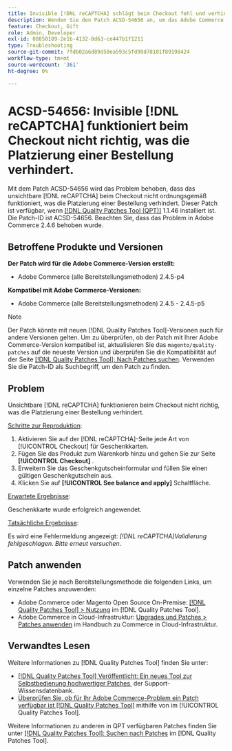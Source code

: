 ```yaml
---
title: Invisible [!DNL reCAPTCHA] schlägt beim Checkout fehl und verhindert die Auftragserteilung
description: Wenden Sie den Patch ACSD-54656 an, um das Adobe Commerce-Problem zu beheben, bei  [!DNL reCAPTCHA]  das unsichtbare Element beim Checkout nicht ordnungsgemäß funktioniert, was die Platzierung einer Bestellung verhindert.
feature: Checkout, Gift
role: Admin, Developer
exl-id: 08850189-2e1b-4132-8d63-ce447b1f1211
type: Troubleshooting
source-git-commit: 7fdb02a6d89d50ea593c5fd99d78101f89198424
workflow-type: tm+mt
source-wordcount: '361'
ht-degree: 0%

---
```


# ACSD-54656: Invisible [!DNL reCAPTCHA] funktioniert beim Checkout nicht richtig, was die Platzierung einer Bestellung verhindert.

Mit dem Patch ACSD-54656 wird das Problem behoben, dass das unsichtbare [!DNL reCAPTCHA] beim Checkout nicht ordnungsgemäß funktioniert, was die Platzierung einer Bestellung verhindert. Dieser Patch ist verfügbar, wenn [[!DNL Quality Patches Tool (QPT)]](https://experienceleague.adobe.com/de/docs/commerce-operations/tools/quality-patches-tool/quality-patches-tool-to-self-serve-quality-patches) 1.1.46 installiert ist. Die Patch-ID ist ACSD-54656. Beachten Sie, dass das Problem in Adobe Commerce 2.4.6 behoben wurde.

## Betroffene Produkte und Versionen

**Der Patch wird für die Adobe Commerce-Version erstellt:**

* Adobe Commerce (alle Bereitstellungsmethoden) 2.4.5-p4

**Kompatibel mit Adobe Commerce-Versionen:**

* Adobe Commerce (alle Bereitstellungsmethoden) 2.4.5 - 2.4.5-p5

>[!NOTE]
>
>Der Patch könnte mit neuen [!DNL Quality Patches Tool]-Versionen auch für andere Versionen gelten. Um zu überprüfen, ob der Patch mit Ihrer Adobe Commerce-Version kompatibel ist, aktualisieren Sie das `magento/quality-patches` auf die neueste Version und überprüfen Sie die Kompatibilität auf der Seite [[!DNL Quality Patches Tool]: Nach Patches suchen](https://experienceleague.adobe.com/tools/commerce-quality-patches/index.html?lang=de). Verwenden Sie die Patch-ID als Suchbegriff, um den Patch zu finden.

## Problem

Unsichtbare [!DNL reCAPTCHA] funktionieren beim Checkout nicht richtig, was die Platzierung einer Bestellung verhindert.

<u>Schritte zur Reproduktion</u>:

1. Aktivieren Sie auf der [!DNL reCAPTCHA]-Seite jede Art von [!UICONTROL Checkout] für Geschenkkarten.
1. Fügen Sie das Produkt zum Warenkorb hinzu und gehen Sie zur Seite **[!UICONTROL Checkout]** .
1. Erweitern Sie das Geschenkgutscheinformular und füllen Sie einen gültigen Geschenkgutschein aus.
1. Klicken Sie auf **[!UICONTROL See balance and apply]** Schaltfläche.

<u>Erwartete Ergebnisse</u>:

Geschenkkarte wurde erfolgreich angewendet.

<u>Tatsächliche Ergebnisse</u>:

Es wird eine Fehlermeldung angezeigt: *[!DNL reCAPTCHA]Validierung fehlgeschlagen. Bitte erneut versuchen*.

## Patch anwenden

Verwenden Sie je nach Bereitstellungsmethode die folgenden Links, um einzelne Patches anzuwenden:

* Adobe Commerce oder Magento Open Source On-Premise: [[!DNL Quality Patches Tool] > Nutzung](/help/tools/quality-patches-tool/usage.md) im [!DNL Quality Patches Tool].
* Adobe Commerce in Cloud-Infrastruktur: [Upgrades und Patches > Patches anwenden](https://experienceleague.adobe.com/docs/commerce-cloud-service/user-guide/develop/upgrade/apply-patches.html?lang=de) im Handbuch zu Commerce in Cloud-Infrastruktur.

## Verwandtes Lesen

Weitere Informationen zu [!DNL Quality Patches Tool] finden Sie unter:

* [[!DNL Quality Patches Tool] Veröffentlicht: Ein neues Tool zur Selbstbedienung hochwertiger Patches &#x200B;](https://experienceleague.adobe.com/de/docs/commerce-operations/tools/quality-patches-tool/quality-patches-tool-to-self-serve-quality-patches) der Support-Wissensdatenbank.
* [Überprüfen Sie, ob für Ihr Adobe Commerce-Problem ein Patch verfügbar ist [!DNL Quality Patches Tool]](/help/tools/quality-patches-tool/patches-available-in-qpt/check-patch-for-magento-issue-with-magento-quality-patches.md) mithilfe von im [!UICONTROL Quality Patches Tool].


Weitere Informationen zu anderen in QPT verfügbaren Patches finden Sie unter [[!DNL Quality Patches Tool]: Suchen nach Patches](https://experienceleague.adobe.com/tools/commerce-quality-patches/index.html?lang=de) im [!DNL Quality Patches Tool].
